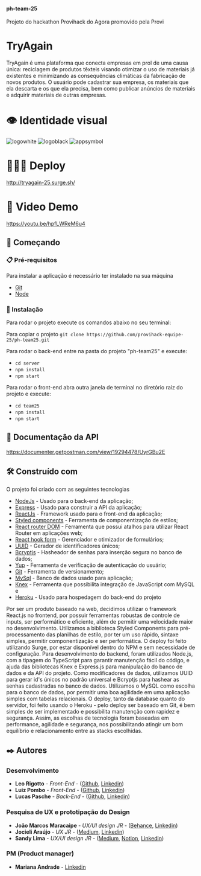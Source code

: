 #### ph-team-25

Projeto do hackathon Provihack do Agora promovido pela Provi

# TryAgain

TryAgain é uma plataforma que conecta empresas em prol de uma causa única: reciclagem de produtos têxteis visando otimizar o uso de materiais já existentes e minimizando as consequências climáticas da fabricação de novos produtos. 
O usuário pode cadastrar sua empresa, os materiais que ela descarta e os que ela precisa, bem como publicar anúncios de materiais e adquirir materiais de outras empresas.  

# 👁 Identidade visual

![logowhite](https://user-images.githubusercontent.com/90166189/166166449-0590aa1f-7f15-4877-8235-c81f9d54969c.png)
![logoblack](https://user-images.githubusercontent.com/90166189/166166487-b901d8b2-a015-4a20-8a2a-f0b5fae32190.png)
![appsymbol](https://user-images.githubusercontent.com/90166189/166166494-dd319357-e2f0-4b09-bca6-eeebed3a1481.png)


# 🧑🏼‍💻 Deploy

http://tryagain-25.surge.sh/

# 📼 Video Demo

https://youtu.be/hpfLWReM6u4

## 🚀 Começando

### 📋 Pré-requisitos

Para instalar a aplicação é necessário ter instalado na sua máquina

* [Git](https://git-scm.com/)
* [Node](https://nodejs.org/en/)

### 🔧 Instalação

Para rodar o projeto execute os comandos abaixo no seu terminal:

Para copiar o projeto 
`git clone https://github.com/provihack-equipe-25/ph-team25.git`

Para rodar o back-end entre na pasta do projeto "ph-team25" e execute:

* `cd server`
* `npm install`
* `npm start`

Para rodar o front-end abra outra janela de terminal no diretório raiz do projeto e execute:

* `cd team25`
* `npm install`
* `npm start` 

## 📄 Documentação da API
https://documenter.getpostman.com/view/19294478/UyrGBu2E

## 🛠️ Construído com

O projeto foi criado com as seguintes tecnologias

* [NodeJs](https://nodejs.org/en/) - Usado para o back-end da aplicação;
* [Express](https://expressjs.com/) - Usado para construir a API da aplicação;
* [ReactJs](https://pt-br.reactjs.org) - Framework usado para o front-end da aplicação;
* [Styled components](https://styled-components.com/) - Ferramenta de componentização de estilos;
* [React router DOM](https://www.npmjs.com/package/react-router-dom) - Ferramenta que possui atalhos para utilizar React Router em aplicações web;
* [React hook form](https://react-hook-form.com/) - Gerenciador e otimizador de formulários;
* [UUID](https://www.npmjs.com/package/uuid) - Gerador de identificadores únicos;
* [Bcryptjs](https://www.npmjs.com/package/bcrypt) - Hasheador de senhas para inserção segura no banco de dados;
* [Yup](https://www.npmjs.com/package/yup) - Ferramenta de verificação de autenticação do usuário;
* [Git](https://git-scm.com/) - Ferramenta de versionamento;
* [MySql](https://www.mysql.com) - Banco de dados usado para aplicação;
* [Knex](http://knexjs.org/) - Ferramenta que possibilita integração de JavaScript com MySQL e
* [Heroku](https://www.heroku.com) - Usado para hospedagem do back-end do projeto

Por ser um produto baseado na web, decidimos utilizar o framework React.js no frontend, por possuir ferramentas robustas de controle de inputs, ser performático e eficiente, além de permitir uma velocidade maior no desenvolvimento. Utilizamos a biblioteca Styled Components para pré-processamento das planilhas de estilo, por ter um uso rápido, sintaxe simples, permitir componentização e ser performática. O deploy foi feito utilizando Surge, por estar disponível dentro do NPM e sem necessidade de configuração.
Para desenvolvimento do backend, foram utilizados Node.js, com a tipagem do TypeScript para garantir manutenção fácil do código, e ajuda das bibliotecas Knex e Express.js para manipulação do banco de dados e da API do projeto. Como modificadores de dados, utilizamos UUID para gerar id's únicos no padrão universal e Bcryptjs para hashear as senhas cadastradas no banco de dados. Utilizamos o MySQL como escolha para o banco de dados, por permitir uma boa agilidade em uma aplicação simples com tabelas relacionais. O deploy, tanto da database quanto do servidor, foi feito usando o Heroku - pelo deploy ser baseado em Git, é bem simples de ser implementado e possibilita manutenção com rapidez e segurança.
Assim, as escolhas de tecnologia foram baseadas em performance, agilidade e segurança, nos possibilitando atingir um bom equilíbrio e relacionamento entre as stacks escolhidas.
 
## ✒️ Autores

### Desenvolvimento
* **Leo Rigotto** - *Front-End* - ([Github](www.github.com/larrygotto), [Linkedin](https://www.linkedin.com/in/leorigotto/))
* **Luiz Pombo** - *Front-End* - ([Github](https://github.com/LuizPombo), [Linkedin](https://www.linkedin.com/in/luiz-pombo/))
* **Lucas Pasche** - *Back-End* - ([Github](https://github.com/llpasche), [Linkedin](https://www.linkedin.com/in/lucas-pasche/))

### Pesquisa de UX e prototipação do Design
* **João Marcos Maracaipe** - *UX/UI design JR* - ([Behance](behance.net/jmaracaipe), [Linkedin](https://www.linkedin.com/in/jmaracaipe/))
* **Jocieli Araújo** - *UX JR* - ([Medium](https://medium.com/@jocieli.arasilva/vigia-grana-aprimorando-a-gest%C3%A3o-financeira-pessoal-dc2f2c7c70c2), [Linkedin](https://www.linkedin.com/in/jocieli-ara%C3%BAjo-329a7628/))
* **Sandy Lima** - *UX/UI design JR* - ([Medium](https://medium.com/@sandylimas), [Notion](https://sandylima.notion.site/Bem-vind-a420320ee7c74abdaeb76e2019db9b2d), [Linkedin](https://www.linkedin.com/in/sandylima/))

### PM (Product manager)
* **Mariana Andrade** - [Linkedin](https://www.linkedin.com/in/marianaandraderj/)
